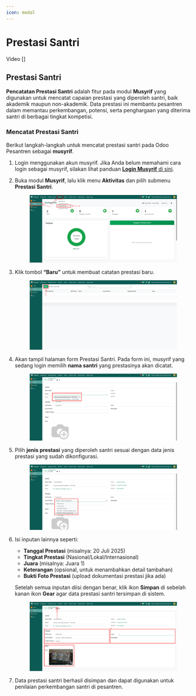 ```yaml
---
icon: medal
---
```


# Prestasi Santri

Video \[]

## Prestasi Santri

**Pencatatan Prestasi Santri** adalah fitur pada modul **Musyrif** yang digunakan untuk mencatat capaian prestasi yang diperoleh santri, baik akademik maupun non-akademik. Data prestasi ini membantu pesantren dalam memantau perkembangan, potensi, serta penghargaan yang diterima santri di berbagai tingkat kompetisi.

### Mencatat Prestasi Santri

Berikut langkah-langkah untuk mencatat prestasi santri pada Odoo Pesantren sebagai **musyrif**.

1. Login menggunakan akun musyrif. Jika Anda belum memahami cara login sebagai musyrif, silakan lihat panduan [**Login Musyrif** di sini](../../../setup-and-konfigurasi/role-and-hak-akses-pengguna/panduan-login/login-musyrif.md).
2.  Buka modul **Musyrif**, lalu klik menu **Aktivitas** dan pilih submenu **Prestasi Santri**.

    <figure><img src="../../../.gitbook/assets/images-391.png" alt=""><figcaption></figcaption></figure>


3.  Klik tombol **“Baru”** untuk membuat catatan prestasi baru.

    <figure><img src="../../../.gitbook/assets/images-392.png" alt=""><figcaption></figcaption></figure>


4.  Akan tampil halaman form Prestasi Santri. Pada form ini, musyrif yang sedang login memilih **nama santri** yang prestasinya akan dicatat.

    <figure><img src="../../../.gitbook/assets/images-393.png" alt=""><figcaption></figcaption></figure>


5.  Pilih **jenis prestasi** yang diperoleh santri sesuai dengan data jenis prestasi yang sudah dikonfigurasi.

    <figure><img src="../../../.gitbook/assets/images-394.png" alt=""><figcaption></figcaption></figure>


6.  Isi inputan lainnya seperti:

    * **Tanggal Prestasi** (misalnya: 20 Juli 2025)
    * **Tingkat Prestasi** (Nasional/Lokal/Internasional)
    * **Juara** (misalnya: Juara 1)
    * **Keterangan** (opsional, untuk menambahkan detail tambahan)
    * **Bukti Foto Prestasi** (upload dokumentasi prestasi jika ada)

    Setelah semua inputan diisi dengan benar, klik ikon **Simpan** di sebelah kanan ikon **Gear** agar data prestasi santri tersimpan di sistem.

    <figure><img src="../../../.gitbook/assets/images-395.png" alt=""><figcaption></figcaption></figure>


7. Data prestasi santri berhasil disimpan dan dapat digunakan untuk penilaian perkembangan santri di pesantren.

